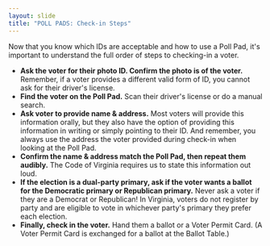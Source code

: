 ```yaml
---
layout: slide
title: "POLL PADS: Check-in Steps"
---
```


Now that you know which IDs are acceptable and how to use a Poll Pad, it&#39;s important to understand the full order of steps to checking-in a voter.

- **Ask the voter for their photo ID. Confirm the photo is of the voter.** Remember, if a voter provides a different valid form of ID, you cannot ask for their driver&#39;s license.
- **Find the voter on the Poll Pad.** Scan their driver&#39;s license or do a manual search.
- **Ask voter to provide name &amp; address.** Most voters will provide this information orally, but they also have the option of providing this information in writing or simply pointing to their ID. And remember, you always use the address the voter provided during check-in when looking at the Poll Pad.
- **Confirm the name &amp; address match the Poll Pad, then repeat them audibly.** The Code of Virginia requires us to state this information out loud.
- **If the election is a dual-party primary, ask if the voter wants a ballot for the Democratic primary or Republican primary.** Never ask a voter if they are a Democrat or Republican! In Virginia, voters do not register by party and are eligible to vote in whichever party&#39;s primary they prefer each election.
- **Finally, check in the voter.** Hand them a ballot or a Voter Permit Card. (A Voter Permit Card is exchanged for a ballot at the Ballot Table.)